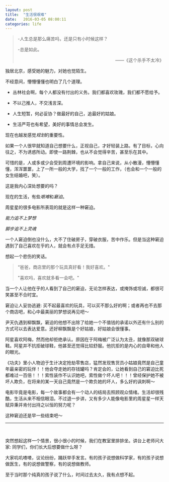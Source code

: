 ```yaml
---
layout: post
title:  "生活很艰难"
date:   2016-03-05 08:00:11
categories: life
---
```


> -人生总是那么痛苦吗，还是只有小时候这样？
> 
> -总是如此。
>
> <p align="right">——《这个杀手不太冷》</p>


独居北京，感受她的魅力，对她也觉陌生。

不经意间，懵懵懂懂也明白了几个道理。

* 丛林社会啊，每个人都没有付出的义务。我们都喜欢玫瑰，我们都不愿给予。

* 不以己推人，不交浅言深。

* 人生短暂，何必妥协？做最好的自己，追最好的姑娘。

* 生活严苛也有希望，美好的事情总会发生。


现在也越发感觉*规划*的重要性。

如果一个人很早就知道自己想要什么，正视自己，才好轻装上路。有了目标，心向往之，不为诱惑所动。即使一路荆棘，也从不会觉得辛苦，甚至乐在其中。

可惜的是，人或多或少会受到周遭环境的影响。拿自己来说，从小散漫，懵懵懂懂，浑浑噩噩，上了一所一般的大学，找了一个一般的工作，（也会和一个一般的女生结婚吧，笑）。

这是我内心深处想要的吗？

现在的生活，有些*艰难*和*窘迫*。

周星星的很多电影所表现的就是这样一种窘迫。

*能力追不上梦想*

*脚步追不上灵魂*

一个人窘迫倒也没什么，大不了住破房子，穿破衣服，苦中作乐。但是当这种窘迫遇到了自己喜欢在乎的人，就会有点手足无措。

想起一个悲伤的笑话。

> “爸爸，商店里的那个玩具真好看！我好喜欢。"
> 
> "喜欢吗，喜欢就多看一会吧。"

当一个人让他在乎的人看到了自己的窘迫，无论怎样表达，或掩饰或坦诚，都很可笑甚至不合时宜。

窘迫让人妥协逃避: 买不起最喜欢的玩具，可以买不那么好的啊；或者再也不去那个商店吧，和心中最美丽的梦想说再见吧～

尹天仇遇到柳飘飘，窘迫的他想不出除了给她一个不值钱的承诺以外还有什么别的方式可以去表达爱意。还好柳飘飘是个好姑娘，好姑娘会很懂事。

阿星喜欢阿梅，然而他却拒绝承认。原因在于阿梅被广泛认为太丑，就像那双破球鞋。阿星并不抗拒破球鞋，他甚至还觉得比较舒服。他抗拒的是内心的自卑和他人的眼光。

《功夫》里小人物迫于生计决定抢劫零售店，猛然发现售货员小姑娘竟然是自己童年最亲密的玩伴！！他会夺走她的存钱罐吗？肯定会的，让她看到自己的窘迫比死都难过一百倍！！！索性装作不认识她吧，索性做个坏人吧！！！曾经保护她不被坏人欺负，在将来的某一天自己竟然是一个欺负她的坏人，多么好的讽刺啊～

电影毕竟是电影，每一个故事都会有一个动人的结局去照顾观众情绪。生活却很残酷，生活从来不相信眼泪。不过退一步讲，又有多少人能像电影里的周星星一样天赋异秉并肯付出持之以恒的努力呢？

这种窘迫还是早一些结束吧～

-----

<br>

突然想起这样一个情景，很小很小的时候，我们在教室里排排坐。讲台上老师问大家: 同学们，你们长大后想要做什么呀？

大家叽叽喳喳，议论纷纷，踊跃举手发言。有的孩子说想做科学家，有的孩子说想做医生，有的说想做警察，有的说想做教师。

至于当时那个纯真的孩子说了什么，时间过去太久，我有点想不起。
